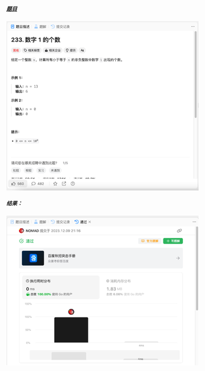 ##### [题目](https://leetcode.cn/problems/number-of-digit-one/description/)
![pic](img.png)
##### 结果：
![pic](result.png)